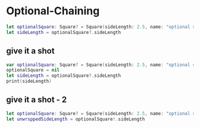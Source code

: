 # Optional-Chaining

```swift
let optionalSquare: Square? = Square(sideLength: 2.5, name: "optional square")
let sideLength = optionalSquare?.sideLength 
```

## give it a shot

```swift
var optionalSquare: Square? = Square(sideLength: 2.5, name: "optional square")
optionalSquare = nil
let sideLength = optionalSquare?.sideLength
print(sideLength) 
```

## give it a shot - 2

```swift
let optionalSquare: Square? = Square(sideLength: 2.5, name: "optional square")
let unwrsppedSideLength = optionalSquare!.sideLength 
```
